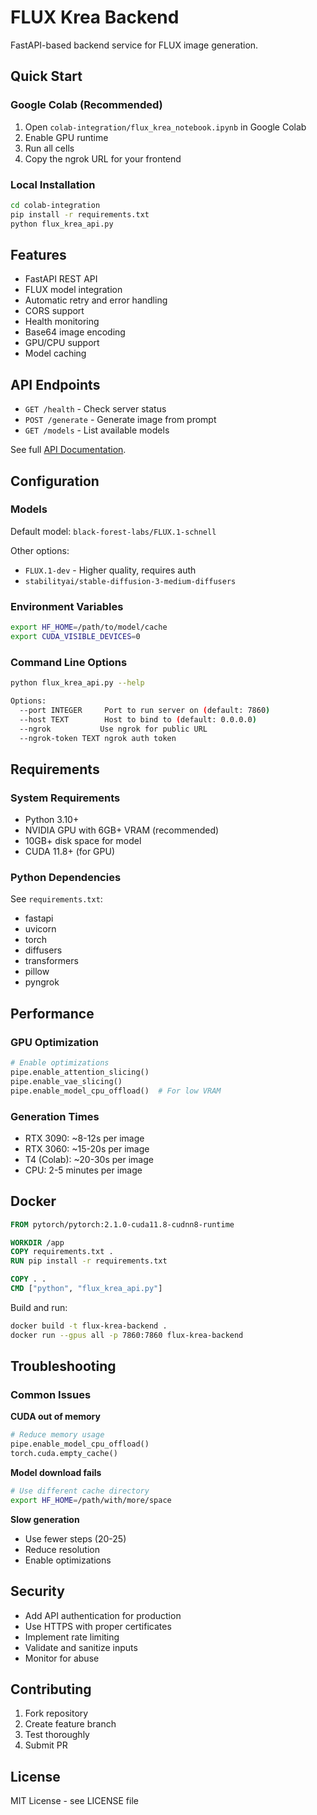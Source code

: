 # FLUX Krea Backend

FastAPI-based backend service for FLUX image generation.

## Quick Start

### Google Colab (Recommended)

1. Open `colab-integration/flux_krea_notebook.ipynb` in Google Colab
2. Enable GPU runtime
3. Run all cells
4. Copy the ngrok URL for your frontend

### Local Installation

```bash
cd colab-integration
pip install -r requirements.txt
python flux_krea_api.py
```

## Features

- FastAPI REST API
- FLUX model integration
- Automatic retry and error handling
- CORS support
- Health monitoring
- Base64 image encoding
- GPU/CPU support
- Model caching

## API Endpoints

- `GET /health` - Check server status
- `POST /generate` - Generate image from prompt
- `GET /models` - List available models

See full [API Documentation](../docs/api-documentation.md).

## Configuration

### Models

Default model: `black-forest-labs/FLUX.1-schnell`

Other options:
- `FLUX.1-dev` - Higher quality, requires auth
- `stabilityai/stable-diffusion-3-medium-diffusers`

### Environment Variables

```bash
export HF_HOME=/path/to/model/cache
export CUDA_VISIBLE_DEVICES=0
```

### Command Line Options

```bash
python flux_krea_api.py --help

Options:
  --port INTEGER     Port to run server on (default: 7860)
  --host TEXT        Host to bind to (default: 0.0.0.0)
  --ngrok           Use ngrok for public URL
  --ngrok-token TEXT ngrok auth token
```

## Requirements

### System Requirements

- Python 3.10+
- NVIDIA GPU with 6GB+ VRAM (recommended)
- 10GB+ disk space for model
- CUDA 11.8+ (for GPU)

### Python Dependencies

See `requirements.txt`:
- fastapi
- uvicorn
- torch
- diffusers
- transformers
- pillow
- pyngrok

## Performance

### GPU Optimization

```python
# Enable optimizations
pipe.enable_attention_slicing()
pipe.enable_vae_slicing()
pipe.enable_model_cpu_offload()  # For low VRAM
```

### Generation Times

- RTX 3090: ~8-12s per image
- RTX 3060: ~15-20s per image
- T4 (Colab): ~20-30s per image
- CPU: 2-5 minutes per image

## Docker

```dockerfile
FROM pytorch/pytorch:2.1.0-cuda11.8-cudnn8-runtime

WORKDIR /app
COPY requirements.txt .
RUN pip install -r requirements.txt

COPY . .
CMD ["python", "flux_krea_api.py"]
```

Build and run:
```bash
docker build -t flux-krea-backend .
docker run --gpus all -p 7860:7860 flux-krea-backend
```

## Troubleshooting

### Common Issues

**CUDA out of memory**
```python
# Reduce memory usage
pipe.enable_model_cpu_offload()
torch.cuda.empty_cache()
```

**Model download fails**
```bash
# Use different cache directory
export HF_HOME=/path/with/more/space
```

**Slow generation**
- Use fewer steps (20-25)
- Reduce resolution
- Enable optimizations

## Security

- Add API authentication for production
- Use HTTPS with proper certificates
- Implement rate limiting
- Validate and sanitize inputs
- Monitor for abuse

## Contributing

1. Fork repository
2. Create feature branch
3. Test thoroughly
4. Submit PR

## License

MIT License - see LICENSE file